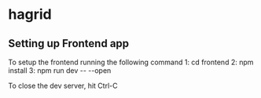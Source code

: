 # hagrid

## Setting up Frontend app
To setup the frontend running the following command
  1: cd frontend
  2: npm install
  3: npm run dev -- --open

To close the dev server, hit Ctrl-C